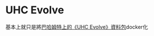 # UHC Evolve
基本上就只是將[巴哈姆特上的《UHC Evolve》資料包](https://forum.gamer.com.tw/C.php?bsn=18673&snA=168664)docker化